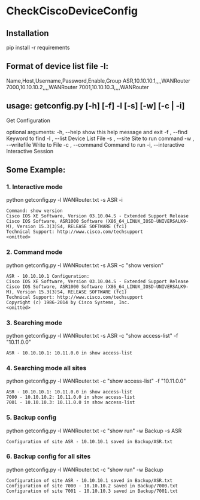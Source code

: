 # CheckCiscoDeviceConfig
## Installation

pip install -r requirements

## Format of device list file -l:

Name,Host,Username,Password,Enable,Group
ASR,10.10.10.1,,,,WANRouter
7000,10.10.10.2,,,,WANRouter
7001,10.10.10.3,,,,WANRouter

## usage: getconfig.py [-h] [-f] -l  [-s] [-w] [-c  | -i]

Get Configuration

optional arguments:
  -h, --help         show this help message and exit
  -f , --find        Keyword to find
  -l , --list        Device List File
  -s , --site        Site to run command
  -w , --writefile   Write to File
  -c , --command     Command to run
  -i, --interactive  Interactive Session

## Some Example:

### 1. Interactive mode

python getconfig.py -l WANRouter.txt -s ASR -i
```
Command: show version
Cisco IOS XE Software, Version 03.10.04.S - Extended Support Release
Cisco IOS Software, ASR1000 Software (X86_64_LINUX_IOSD-UNIVERSALK9-M), Version 15.3(3)S4, RELEASE SOFTWARE (fc1)
Technical Support: http://www.cisco.com/techsupport
<omitted>
```
### 2. Command mode

python getconfig.py -l WANRouter.txt -s ASR -c "show version"
```
ASR - 10.10.10.1 Configuration:
Cisco IOS XE Software, Version 03.10.04.S - Extended Support Release
Cisco IOS Software, ASR1000 Software (X86_64_LINUX_IOSD-UNIVERSALK9-M), Version 15.3(3)S4, RELEASE SOFTWARE (fc1)
Technical Support: http://www.cisco.com/techsupport
Copyright (c) 1986-2014 by Cisco Systems, Inc.
<omitted>
```
### 3. Searching mode

python getconfig.py -l WANRouter.txt -s ASR -c "show access-list" -f "10.11.0.0"
```
ASR - 10.10.10.1: 10.11.0.0 in show access-list
```
### 4. Searching mode all sites

python getconfig.py -l WANRouter.txt -c "show access-list" -f "10.11.0.0"
```
ASR - 10.10.10.1: 10.11.0.0 in show access-list
7000 - 10.10.10.2: 10.11.0.0 in show access-list
7001 - 10.10.10.3: 10.11.0.0 in show access-list
```
### 5. Backup config

python getconfig.py -l WANRouter.txt -c "show run" -w Backup -s ASR
```
Configuration of site ASR - 10.10.10.1 saved in Backup/ASR.txt
```
### 6. Backup config for all sites

python getconfig.py -l WANRouter.txt -c "show run" -w Backup 
```
Configuration of site ASR - 10.10.10.1 saved in Backup/ASR.txt
Configuration of site 7000 - 10.10.10.2 saved in Backup/7000.txt
Configuration of site 7001 - 10.10.10.3 saved in Backup/7001.txt
```

